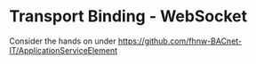 # Transport Binding - WebSocket

Consider the hands on under https://github.com/fhnw-BACnet-IT/ApplicationServiceElement